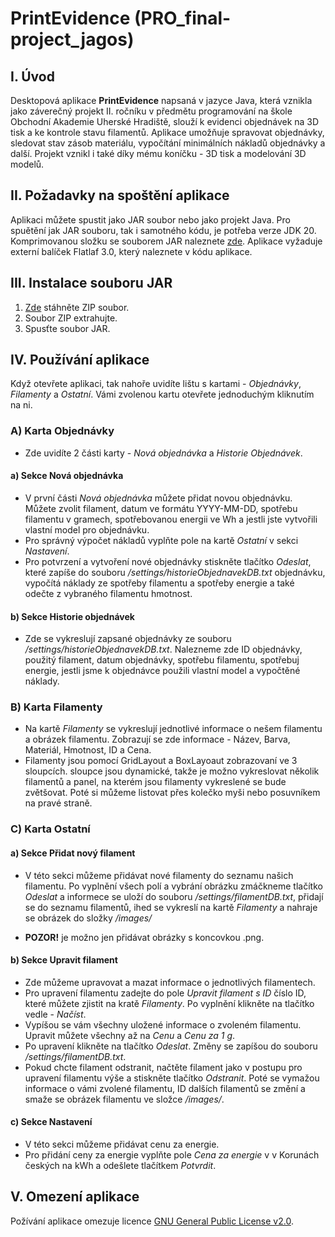 # PrintEvidence (PRO_final-project_jagos)
## I. Úvod
Desktopová aplikace **PrintEvidence** napsaná v jazyce Java, která vznikla jako záverečný projekt II. ročníku v předmětu programování na škole Obchodní Akademie Uherské Hradiště, slouží k evidenci objednávek na 3D tisk a ke kontrole stavu filamentů. Aplikace umožňuje spravovat objednávky, sledovat stav zásob materiálu, vypočítání minimálních nákladů objednávky a další. Projekt vznikl i také díky mému koníčku - 3D tisk a modelování 3D modelů.
## II. Požadavky na spoštění aplikace
Aplikaci můžete spustit jako JAR soubor nebo jako projekt Java. Pro spuětění jak JAR souboru, tak i samotného kódu, je potřeba verze JDK 20. Komprimovanou složku se souborem JAR naleznete [zde](https://github.com/martinjagos/PRO_final-project_jagos/releases). Aplikace vyžaduje externí balíček Flatlaf 3.0, který naleznete v kódu aplikace.
## III. Instalace souboru JAR
1. [Zde](https://github.com/martinjagos/PRO_final-project_jagos/releases) stáhněte ZIP soubor.
2. Soubor ZIP extrahujte.
3. Spusťte soubor JAR.
## IV. Používání aplikace
Když otevřete aplikaci, tak nahoře uvidíte lištu s kartami - *Objednávky*, *Filamenty* a *Ostatní*. Vámi zvolenou kartu otevřete jednoduchým kliknutím na ni.
### A) Karta Objednávky
* Zde uvidíte 2 části karty - *Nová objednávka* a *Historie Objednávek*.
#### a) Sekce Nová objednávka
* V první části *Nová objednávka* můžete přidat novou objednávku. Můžete zvolit filament, datum ve formátu YYYY-MM-DD, spotřebu filamentu v gramech, spotřebovanou energii ve Wh a jestli jste vytvořili vlastní model pro objednávku.
* Pro správný výpočet nákladů vyplňte pole na kartě *Ostatní* v sekci *Nastavení*.
* Pro potvrzení a vytvoření nové objednávky stiskněte tlačítko *Odeslat*, které zapíše do souboru */settings/historieObjednavekDB.txt* objednávku, vypočítá náklady ze spotřeby filamentu a spotřeby energie a také odečte z vybraného filamentu hmotnost.
#### b) Sekce Historie objednávek
* Zde se vykreslují zapsané objednávky ze souboru */settings/historieObjednavekDB.txt*. Nalezneme zde ID objednávky, použitý filament, datum objednávky, spotřebu filamentu, spotřebuj energie, jestli jsme k objednávce použili vlastní model a vypočtěné náklady.
### B) Karta Filamenty
* Na kartě *Filamenty* se vykreslují jednotlivé informace o nešem filamentu a obrázek filamentu. Zobrazují se zde informace - Název, Barva, Materiál, Hmotnost, ID a Cena.
* Filamenty jsou pomocí GridLayout a BoxLayoaut zobrazovaní ve 3 sloupcích. sloupce jsou dynamické, takže je možno vykreslovat několik filamentů a panel, na kterém jsou filamenty vykreslené se bude zvětšovat. Poté si můžeme listovat přes kolečko myši nebo posuvníkem na pravé straně.

### C) Karta Ostatní
#### a) Sekce Přidat nový filament
* V této sekci můžeme přidávat nové filamenty do seznamu našich filamentu. Po vyplnění všech polí a vybrání obrázku zmáčkneme tlačítko *Odeslat* a informece se uloží do souboru */settings/filamentDB.txt*, přidají se do seznamu filamentů, ihed se vykreslí na kartě *Filamenty* a nahraje se obrázek do složky */images/*

* **POZOR!** je možno jen přidávat obrázky s koncovkou .png.
#### b) Sekce Upravit filament
* Zde můžeme upravovat a mazat informace o jednotlivých filamentech.
* Pro upravení filamentu zadejte do pole *Upravit filament s ID* číslo ID, které můžete zjistit na kratě *Filamenty*. Po vyplnění klikněte na tlačítko vedle - *Načíst*.
* Vypíšou se vám všechny uložené informace o zvoleném filamentu. Upravit můžete všechny až na *Cenu* a *Cenu za 1 g*.
* Po upravení klikněte na tlačítko *Odeslat*. Změny se zapíšou do souboru */settings/filamentDB.txt*. 
* Pokud chcte filament odstranit, načtěte filament jako v postupu pro upravení filamentu výše a stiskněte tlačítko *Odstranit*. Poté se vymažou informace o vámi zvolené filamentu, ID dalších filamentů se změní a smaže se obrázek filamentu ve složce */images/*.
#### c) Sekce Nastavení
* V této sekci můžeme přidávat cenu za energie.
* Pro přidání ceny za energie vyplňte pole *Cena za energie* v v Korunách českých na kWh a odešlete tlačítkem *Potvrdit*.
## V. Omezení aplikace
Požívání aplikace omezuje licence [GNU General Public License v2.0](https://github.com/martinjagos/PRO_final-project_jagos/blob/master/LICENSE).
